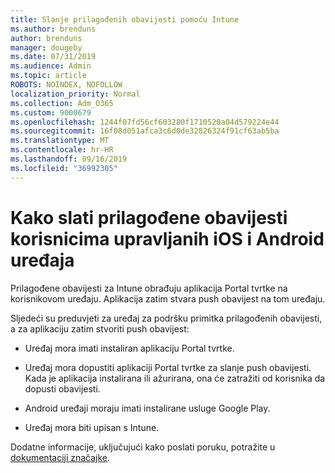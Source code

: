 ```yaml
---
title: Slanje prilagođenih obavijesti pomoću Intune
ms.author: brenduns
author: brenduns
manager: dougeby
ms.date: 07/31/2019
ms.audience: Admin
ms.topic: article
ROBOTS: NOINDEX, NOFOLLOW
localization_priority: Normal
ms.collection: Adm_O365
ms.custom: 9000679
ms.openlocfilehash: 1244f07fd56cf603280f1710520a04d579224e44
ms.sourcegitcommit: 16f08d051afca3c6d0de32826324f91cf63ab5ba
ms.translationtype: MT
ms.contentlocale: hr-HR
ms.lasthandoff: 09/16/2019
ms.locfileid: "36992305"
---
```

# <a name="how-to-send-custom-notifications-to-the-users-of-managed-ios-and-android-devices"></a>Kako slati prilagođene obavijesti korisnicima upravljanih iOS i Android uređaja

Prilagođene obavijesti za Intune obrađuju aplikacija Portal tvrtke na korisnikovom uređaju. Aplikacija zatim stvara push obavijest na tom uređaju.

Sljedeći su preduvjeti za uređaj za podršku primitka prilagođenih obavijesti, a za aplikaciju zatim stvoriti push obavijest:

- Uređaj mora imati instaliran aplikaciju Portal tvrtke.  

- Uređaj mora dopustiti aplikaciji Portal tvrtke za slanje push obavijesti. Kada je aplikacija instalirana ili ažurirana, ona će zatražiti od korisnika da dopusti obavijesti.

- Android uređaji moraju imati instalirane usluge Google Play.

- Uređaj mora biti upisan s Intune.

Dodatne informacije, uključujući kako poslati poruku, potražite u [dokumentaciji značajke](https://docs.microsoft.com/intune/custom-notifications).
